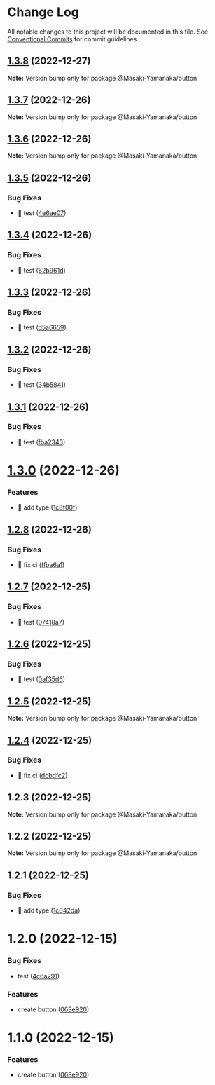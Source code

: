 # Change Log

All notable changes to this project will be documented in this file.
See [Conventional Commits](https://conventionalcommits.org) for commit guidelines.

## [1.3.8](https://github.com/Masaki-Yamanaka/template-component-library/compare/@Masaki-Yamanaka/button@1.3.7...@Masaki-Yamanaka/button@1.3.8) (2022-12-27)

**Note:** Version bump only for package @Masaki-Yamanaka/button





## [1.3.7](https://github.com/Masaki-Yamanaka/template-component-library/compare/@Masaki-Yamanaka/button@1.3.6...@Masaki-Yamanaka/button@1.3.7) (2022-12-26)

**Note:** Version bump only for package @Masaki-Yamanaka/button





## [1.3.6](https://github.com/Masaki-Yamanaka/template-component-library/compare/@Masaki-Yamanaka/button@1.3.5...@Masaki-Yamanaka/button@1.3.6) (2022-12-26)

**Note:** Version bump only for package @Masaki-Yamanaka/button





## [1.3.5](https://github.com/Masaki-Yamanaka/template-component-library/compare/@Masaki-Yamanaka/button@1.3.4...@Masaki-Yamanaka/button@1.3.5) (2022-12-26)


### Bug Fixes

* 🐛 test ([4e6ae07](https://github.com/Masaki-Yamanaka/template-component-library/commit/4e6ae07f06ecdf8e793a0690c3c9528fa8fef249))





## [1.3.4](https://github.com/Masaki-Yamanaka/template-component-library/compare/@Masaki-Yamanaka/button@1.3.3...@Masaki-Yamanaka/button@1.3.4) (2022-12-26)


### Bug Fixes

* 🐛 test ([62b961d](https://github.com/Masaki-Yamanaka/template-component-library/commit/62b961d3d5ec2084a848a88497471879b2ca9cad))





## [1.3.3](https://github.com/Masaki-Yamanaka/template-component-library/compare/@Masaki-Yamanaka/button@1.3.2...@Masaki-Yamanaka/button@1.3.3) (2022-12-26)


### Bug Fixes

* 🐛 test ([d5a6659](https://github.com/Masaki-Yamanaka/template-component-library/commit/d5a66590044bc5987682f78e4539c75b55319b81))





## [1.3.2](https://github.com/Masaki-Yamanaka/template-component-library/compare/@Masaki-Yamanaka/button@1.3.1...@Masaki-Yamanaka/button@1.3.2) (2022-12-26)


### Bug Fixes

* 🐛 test ([34b5841](https://github.com/Masaki-Yamanaka/template-component-library/commit/34b58412e81486ae2e60411a2451ba74ce526100))





## [1.3.1](https://github.com/Masaki-Yamanaka/template-component-library/compare/@Masaki-Yamanaka/button@1.3.0...@Masaki-Yamanaka/button@1.3.1) (2022-12-26)


### Bug Fixes

* 🐛 test ([fba2343](https://github.com/Masaki-Yamanaka/template-component-library/commit/fba2343ca1324bd9031112e2b8e17ac74d4e8f7a))





# [1.3.0](https://github.com/Masaki-Yamanaka/template-component-library/compare/@Masaki-Yamanaka/button@1.2.8...@Masaki-Yamanaka/button@1.3.0) (2022-12-26)


### Features

* 🎸 add type ([1c8f00f](https://github.com/Masaki-Yamanaka/template-component-library/commit/1c8f00fe23325106895c25b5026af3b65ccafb7a))





## [1.2.8](https://github.com/Masaki-Yamanaka/template-component-library/compare/@Masaki-Yamanaka/button@1.2.7...@Masaki-Yamanaka/button@1.2.8) (2022-12-26)


### Bug Fixes

* 🐛 fix ci ([ffba6a1](https://github.com/Masaki-Yamanaka/template-component-library/commit/ffba6a19ad247bf0ad6702b3d442c8decee1ffca))





## [1.2.7](https://github.com/Masaki-Yamanaka/template-component-library/compare/@Masaki-Yamanaka/button@1.2.6...@Masaki-Yamanaka/button@1.2.7) (2022-12-25)


### Bug Fixes

* 🐛 test ([07418a7](https://github.com/Masaki-Yamanaka/template-component-library/commit/07418a77f17a277a06f3cf50a2abb8edc4365f90))





## [1.2.6](https://github.com/Masaki-Yamanaka/template-component-library/compare/@Masaki-Yamanaka/button@1.2.5...@Masaki-Yamanaka/button@1.2.6) (2022-12-25)


### Bug Fixes

* 🐛 test ([0af35d6](https://github.com/Masaki-Yamanaka/template-component-library/commit/0af35d6588d13ef8ea6abf9b65d5443644736e43))





## [1.2.5](https://github.com/Masaki-Yamanaka/template-component-library/compare/@Masaki-Yamanaka/button@1.2.4...@Masaki-Yamanaka/button@1.2.5) (2022-12-25)

**Note:** Version bump only for package @Masaki-Yamanaka/button





## [1.2.4](https://github.com/Masaki-Yamanaka/template-component-library/compare/@Masaki-Yamanaka/button@1.2.3...@Masaki-Yamanaka/button@1.2.4) (2022-12-25)


### Bug Fixes

* 🐛 fix ci ([dcbdfc2](https://github.com/Masaki-Yamanaka/template-component-library/commit/dcbdfc2e82d4d06a46d528a7e75a8c7e144c9b7a))





## 1.2.3 (2022-12-25)

**Note:** Version bump only for package @Masaki-Yamanaka/button





## 1.2.2 (2022-12-25)

**Note:** Version bump only for package @Masaki-Yamanaka/button





## 1.2.1 (2022-12-25)


### Bug Fixes

* 🐛 add type ([1c042da](https://github.com/Masaki-Yamanaka/template-component-library/commit/1c042da58c3aebb487407b41e6787be8db4c8926))





# 1.2.0 (2022-12-15)


### Bug Fixes

* test ([4c6a291](https://github.com/Masaki-Yamanaka/template-component-library/commit/4c6a2913ca4068ec93b3eafe21c603aab306c240))


### Features

* create button ([068e920](https://github.com/Masaki-Yamanaka/template-component-library/commit/068e9201d9bc17258740ea9b4e4e0b5d59084fca))





# 1.1.0 (2022-12-15)


### Features

* create button ([068e920](https://github.com/Masaki-Yamanaka/template-component-library/commit/068e9201d9bc17258740ea9b4e4e0b5d59084fca))
